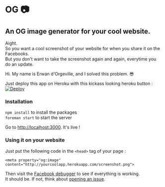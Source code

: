 # OG :camera:
## An OG image generator for your cool website.

Aight.  
So you want a cool screenshot of your website for when you share it on the Facebooks.  
But you don't want to take the screenshot again and again, everytime you do an update.  

Hi. My name is Erwan d'Orgeville, and I solved this problem. :sunglasses:  

Just deploy this app on Heroku with this kickass looking heroku button :  
[![Deploy](https://www.herokucdn.com/deploy/button.png)](https://heroku.com/deploy)  

### Installation
```npm install``` to install the packages  
```foreman start``` to start the server  

Go to [http://localhost:3000](http://localhost:3000). It's live !

### Using it on your website
Just put the following code in the ```<head>``` tag of your page :  
```
<meta property="og:image" content="http://yourcoolapp.herokuapp.com/screenshot.png">
```
Then visit the [Facebook debugger](https://developers.facebook.com/tools/debug/) to see if everything is working.  
It should be. If not, think about [opening an issue](issues/new).